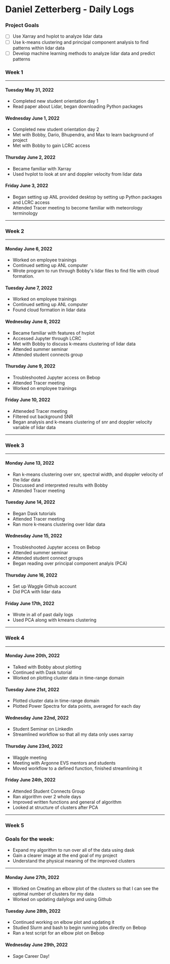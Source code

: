 # Daniel Zetterberg - Daily Logs

### Project Goals
- [ ] Use Xarray and hvplot to analyze lidar data
- [ ] Use k-means clustering and principal component analysis to find patterns within lidar data
- [ ] Develop machine learning methods to analyze lidar data and predict patterns

### Week 1

---

#### Tuesday May 31, 2022

 - Completed new student orientation day 1
 - Read paper about Lidar, began downloading Python packages

 #### Wednesday June 1, 2022

 - Completed new student orientation day 2
 - Met with Bobby, Dario, Bhupendra, and Max to learn background of project
 - Met with Bobby to gain LCRC access

 #### Thursday June 2, 2022

 - Became familiar with Xarray
 - Used hvplot to look at snr and doppler velocity from lidar data

 #### Friday June 3, 2022

 - Began setting up ANL provided desktop by setting up Python packages and LCRC access
 - Attended Tracer meeting to become familiar with meteorology terminology

 ---

 ### Week 2

 ---

 #### Monday June 6, 2022

 - Worked on employee trainings
 - Continued setting up ANL computer
 - Wrote program to run through Bobby's lidar files to find file with cloud formation.

 #### Tuesday June 7, 2022
 
 - Worked on employee trainings
 - Continued setting up ANL computer
 - Found cloud formation in lidar data

 #### Wednesday June 8, 2022

 - Became familiar with features of hvplot
 - Accessed Jupyter through LCRC
 - Met with Bobby to discuss k-means clustering of lidar data
 - Attended summer seminar
 - Attended student connects group

 #### Thursday June 9, 2022

 - Troubleshooted Jupyter access on Bebop
 - Attended Tracer meeting
 - Worked on employee trainings

 #### Friday June 10, 2022

 - Atteneded Tracer meeting
 - Filtered out background SNR
 - Began analysis and k-means clustering of snr and doppler velocity variable of lidar data

 ---

 ### Week 3

 ---

#### Monday June 13, 2022

- Ran k-means clustering over snr, spectral width, and doppler velocity of the lidar data
- Discussed and interpreted results with Bobby
- Attended Tracer meeting

#### Tuesday June 14, 2022

- Began Dask tutorials
- Attended Tracer meeting
- Ran more k-means clustering over lidar data

#### Wednesday June 15, 2022

- Troubleshooted Jupyter access on Bebop
- Attended summer seminar
- Attended student connect groups
- Began reading over principal component analyis (PCA)

#### Thursday June 16, 2022

- Set up Waggle Github account
- Did PCA with lidar data

#### Friday June 17th, 2022

- Wrote in all of past daily logs
- Used PCA along with kmeans clustering

---

### Week 4

---

#### Monday June 20th, 2022

- Talked with Bobby about plotting
- Continued with Dask tutorial
- Worked on plotting cluster data in time-range domain

#### Tuesday June 21st, 2022

- Plotted cluster data in time-range domain
- Plotted Power Spectra for data points, averaged for each day

#### Wednesday June 22nd, 2022

- Student Seminar on LinkedIn
- Streamlined workflow so that all my data only uses xarray

#### Thursday June 23rd, 2022

- Waggle meeting
- Meeting with Argonne EVS mentors and students
- Moved workflow to a defined function, finished streamlining it

#### Friday June 24th, 2022

- Attended Student Connects Group
- Ran algorithm over 2 whole days
- Improved written functions and general of algorithm
- Looked at structure of clusters after PCA 

---

### Week 5 

### Goals for the week: 
- Expand my algorithm to run over all of the data using dask
- Gain a clearer image at the end goal of my project
- Understand the physical meaning of the improved clusters

---

#### Monday June 27th, 2022

- Worked on Creating an elbow plot of the clusters so that I can see the optimal number of clusters for my data
- Worked on updating dailylogs and using Github

#### Tuesday June 28th, 2022

- Continued working on elbow plot and updating it
- Studied Slurm and bash to begin running jobs directly on Bebop
- Ran a test script for an elbow plot on Bebop

#### Wednesday June 29th, 2022

- Sage Career Day!

